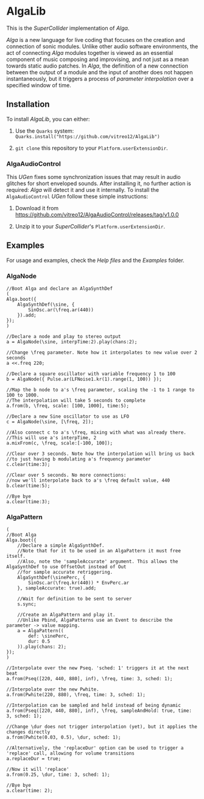 AlgaLib 
=======

This is the *SuperCollider* implementation of *Alga*.

*Alga* is a new language for live coding that focuses on the creation and connection of sonic
modules. Unlike other audio software environments, the act of connecting *Alga* modules together is
viewed as an essential component of music composing and improvising, and not just as a mean towards
static audio patches. In *Alga*, the definition of a new connection between the output of a module
and the input of another does not happen instantaneously, but it triggers a process of *parameter
interpolation* over a specified window of time.

## Installation

To install *AlgaLib*, you can either:

1. Use the `Quarks` system: `Quarks.install("https://github.com/vitreo12/AlgaLib")`

2. `git clone` this repository to your `Platform.userExtensionDir`.

### AlgaAudioControl

This *UGen* fixes some synchronization issues that may result in audio glitches for short enveloped
sounds. After installing it, no further action is required: *Alga* will detect it and use it
internally. To install the `AlgaAudioControl` *UGen* follow these simple instructions:

1. Download it from https://github.com/vitreo12/AlgaAudioControl/releases/tag/v1.0.0

2. Unzip it to your *SuperCollider*'s `Platform.userExtensionDir`. 

## Examples

For usage and examples, check the *Help files* and the *Examples* folder. 

### AlgaNode

```SuperCollider
//Boot Alga and declare an AlgaSynthDef
(
Alga.boot({
    AlgaSynthDef(\sine, {
        SinOsc.ar(\freq.ar(440))
    }).add;
});
)

//Declare a node and play to stereo output
a = AlgaNode(\sine, interpTime:2).play(chans:2);

//Change \freq parameter. Note how it interpolates to new value over 2 seconds
a <<.freq 220;

//Declare a square oscillator with variable frequency 1 to 100
b = AlgaNode({ Pulse.ar(LFNoise1.kr(1).range(1, 100)) });

//Map the b node to a's \freq parameter, scaling the -1 to 1 range to 100 to 1000.
//The interpolation will take 5 seconds to complete
a.from(b, \freq, scale: [100, 1000], time:5);

//Declare a new Sine oscillator to use as LFO
c = AlgaNode(\sine, [\freq, 2]);

//Also connect c to a's \freq, mixing with what was already there.
//This will use a's interpTime, 2
a.mixFrom(c, \freq, scale:[-100, 100]);

//Clear over 3 seconds. Note how the interpolation will bring us back
//to just having b modulating a's frequency parameter
c.clear(time:3);

//Clear over 5 seconds. No more connections:
//now we'll interpolate back to a's \freq default value, 440
b.clear(time:5);

//Bye bye
a.clear(time:3);
```

### AlgaPattern

```SuperCollider
(
//Boot Alga
Alga.boot({
    //Declare a simple AlgaSynthDef.
    //Note that for it to be used in an AlgaPattern it must free itself.
    //Also, note the 'sampleAccurate' argument. This allows the AlgaSynthDef to use OffsetOut instead of Out
    //for sample accurate retriggering.
    AlgaSynthDef(\sinePerc, {
        SinOsc.ar(\freq.kr(440)) * EnvPerc.ar
    }, sampleAccurate: true).add;

    //Wait for definition to be sent to server
    s.sync;

    //Create an AlgaPattern and play it.
    //Unlike Pbind, AlgaPatterns use an Event to describe the parameter -> value mapping.
    a = AlgaPattern((
        def: \sinePerc,
        dur: 0.5
    )).play(chans: 2);
});
)

//Interpolate over the new Pseq. 'sched: 1' triggers it at the next beat
a.from(Pseq([220, 440, 880], inf), \freq, time: 3, sched: 1);

//Interpolate over the new Pwhite.
a.from(Pwhite(220, 880), \freq, time: 3, sched: 1);

//Interpolation can be sampled and held instead of being dynamic
a.from(Pseq([220, 440, 880], inf), \freq, sampleAndHold: true, time: 3, sched: 1);

//Change \dur does not trigger interpolation (yet), but it applies the changes directly
a.from(Pwhite(0.03, 0.5), \dur, sched: 1);

//Alternatively, the 'replaceDur' option can be used to trigger a 'replace' call, allowing for volume transitions
a.replaceDur = true;

//Now it will 'replace'
a.from(0.25, \dur, time: 3, sched: 1);

//Bye bye
a.clear(time: 2);
```
